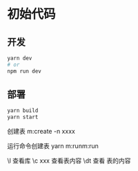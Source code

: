# 初始代码

## 开发

```bash
yarn dev
# or
npm run dev
```

## 部署

```bash 
yarn build
yarn start
```
创建表
m:create -n xxxx

运行命令创建表
yarn m:runm:run

\l 查看库
\c xxx 查看表内容
\dt 查看 表的内容

